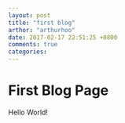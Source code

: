 ```yaml
---
layout: post
title: "first blog"
arthor: "arthurhoo"
date: 2017-02-17 22:51:25 +0800
comments: true
categories: 
---
```

# First Blog Page

Hello World!